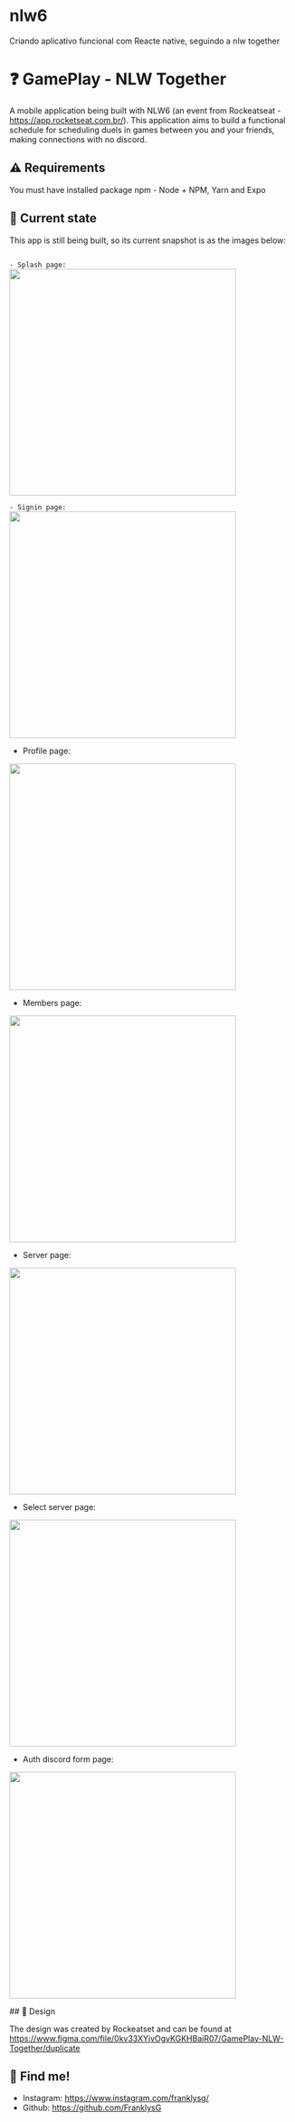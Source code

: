 # nlw6
Criando aplicativo funcional com Reacte native, seguindo a nlw together

# ❓ GamePlay - NLW Together

A mobile application being built with NLW6 (an event from Rockeatseat - https://app.rocketseat.com.br/). This application aims to build a functional schedule for scheduling duels in games between you and your friends, making connections with no discord.

## ⚠️ Requirements

You must have installed package npm - Node + NPM, Yarn and Expo
 
## 📱 Current state

This app is still being built, so its current snapshot is as the images below:

<p align="left">
<code>
- Splash page:
<img src="https://github.com/FranklysG/nlw6/blob/master/assets/readme/splash_page.jpeg" height="400px">
</code>
<code>
- Signin page:
<img src="https://github.com/FranklysG/nlw6/blob/master/assets/readme/signin_page.jpeg" height="400px">
</code>

- Profile page:
<img src="https://github.com/FranklysG/nlw6/blob/master/assets/readme/profile_page.jpeg" height="400px">

 
- Members page:
<img src="https://github.com/FranklysG/nlw6/blob/master/assets/readme/members_page.jpeg" height="400px">

 
- Server page:
<img src="https://github.com/FranklysG/nlw6/blob/master/assets/readme/server_page.jpeg" height="400px">

 
- Select server page:
<img src="https://github.com/FranklysG/nlw6/blob/master/assets/readme/select_server_page.jpeg" height="400px"> 

- Auth discord form page:
<img src="https://github.com/FranklysG/nlw6/blob/master/assets/readme/auth_discord.jpeg" height="400px">
</p>
## 🎨 Design

The design was created by Rockeatset and can be found at https://www.figma.com/file/0kv33XYjvOgvKGKHBaiR07/GamePlay-NLW-Together/duplicate
 
## 📌 Find me!
<!-- - Linkedin: https://www.linkedin.com/in/FranklysG19/ -->
- Instagram: https://www.instagram.com/franklysg/
- Github: https://github.com/FranklysG